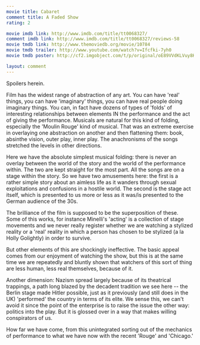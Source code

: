 ```yaml
---
movie title: Cabaret
comment title: A Faded Show
rating: 2

movie imdb link: http://www.imdb.com/title/tt0068327/
comment imdb link: http://www.imdb.com/title/tt0068327/reviews-58
movie tmdb link: http://www.themoviedb.org/movie/10784
movie tmdb trailer: http://www.youtube.com/watch?v=Ifcfki-7yh0
movie tmdb poster: http://cf2.imgobject.com/t/p/original/oE89VVdKLVuy8KyRUP9zoYgGUO.jpg

layout: comment
---
```


Spoilers herein.

Film has the widest range of abstraction of any art. You can have 'real' things, you can have 'imaginary' things, you can have real people doing imaginary things. You can, in fact have dozens of types of 'folds' of interesting relationships between elements IN the performance and the act of giving the performance. Musicals are natural for this kind of folding, especially the 'Moulin Rouge' kind of musical. That was an extreme exercise in overlaying one abstraction on another and then flattening them: book, absinthe vision, outer play, inner play. The anachronisms of the songs stretched the levels in other directions.

Here we have the absolute simplest musical folding: there is never an overlay between the world of the story and the world of the performance within. The two are kept straight for the most part. All the songs are on a stage within the story. So we have two amusements here: the first is a rather simple story about an aimless life as it wanders through sexual exploitations and confusions in a hostile world. The second is the stage act itself, which is presented to us more or less as it was/is presented to the German audience of the 30s. 

The brilliance of the film is supposed to be the superposition of these. Some of this works, for instance Minelli's 'acting' is a collection of stage movements and we never really register whether we are watching a stylized reality or a 'real' reality in which a person has chosen to be stylized (a la Holly Golightly) in order to survive.

But other elements of this are shockingly ineffective. The basic appeal comes from our enjoyment of watching the show, but this is at the same time we are repeatedly and bluntly shown that watchers of this sort of thing are less human, less real themselves, because of it. 

Another dimension: Nazism spread largely because of its theatrical trappings, a path long blazed by the decadent tradition we see here -- the Berlin stage made Hitler possible, just as it previously (and still does in the UK) 'performed' the country in terms of its elite. We sense this, we can't avoid it since the point of the enterprise is to raise the issue the other way: politics into the play. But it is glossed over in a way that makes willing conspirators of us.

How far we have come, from this unintegrated sorting out of the mechanics of performance to what we have now with the recent 'Rouge' and 'Chicago.'
